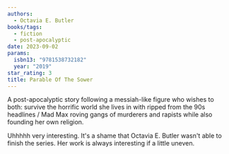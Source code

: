 ```yaml
---
authors:
  - Octavia E. Butler
books/tags:
  - fiction
  - post-apocalyptic
date: 2023-09-02
params:
  isbn13: "9781538732182"
  year: "2019"
star_rating: 3
title: Parable Of The Sower
---
```


A post-apocalyptic story following a messiah-like figure who wishes to both: survive the horrific world she lives in with ripped from the 90s headlines / Mad Max roving gangs of murderers and rapists while also founding her own religion.

Uhhhhh very interesting. It's a shame that Octavia E. Butler wasn't able to finish the series. Her work is always interesting if a little uneven.

<!--more-->
